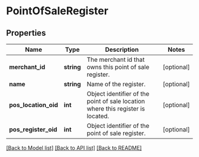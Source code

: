 # PointOfSaleRegister

## Properties
Name | Type | Description | Notes
------------ | ------------- | ------------- | -------------
**merchant_id** | **string** | The merchant id that owns this point of sale register. | [optional] 
**name** | **string** | Name of the register. | [optional] 
**pos_location_oid** | **int** | Object identifier of the point of sale location where this register is located. | [optional] 
**pos_register_oid** | **int** | Object identifier of the point of sale register. | [optional] 

[[Back to Model list]](../README.md#documentation-for-models) [[Back to API list]](../README.md#documentation-for-api-endpoints) [[Back to README]](../README.md)


